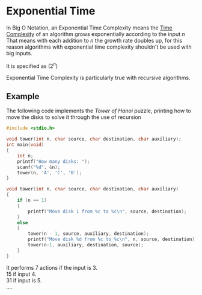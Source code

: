 # Exponential Time
In Big O Notation, an Exponential Time Complexity means the [Time Complexity](./CS50x_Time-Complexity.md) of an algorithm grows exponentially according to the input $n$
That means with each addition to $n$ the growth rate doubles up, for this reason algorithms with exponential time complexity shouldn't be used with big inputs.

It is specified as $(2^n)$

Exponential Time Complexity is particularly true with recursive algorithms.

## Example
The following code implements the *Tower of Hanoi* puzzle, printing how to move the disks to solve it through the use of recursion

```c
#include <stdio.h>

void tower(int n, char source, char destination, char auxiliary);
int main(void)
{
    int n;
    printf("How many disks: ");
    scanf("%d", &n);
    tower(n, 'A', 'C', 'B');
}

void tower(int n, char source, char destination, char auxiliary)
{
    if (n == 1)
    {
        printf("Move disk 1 from %c to %c\n", source, destination);
    }
    else
    {
        tower(n - 1, source, auxiliary, destination);
        printf("Move disk %d from %c to %c\n", n, source, destination);
        tower(n-1, auxiliary, destination, source);
    }
}

```
It performs 7 actions if the input is 3.  
15 if input 4.  
31 if input is 5.  
....
